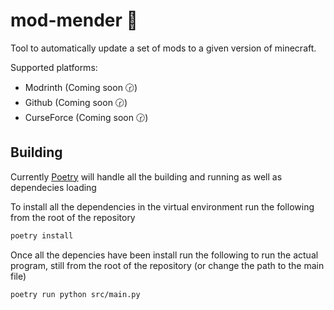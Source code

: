 # mod-mender 🔨

Tool to automatically update a set of mods to a given version of minecraft.

Supported platforms:
- Modrinth (Coming soon 🕝)
- Github (Coming soon 🕝)
- CurseForce (Coming soon 🕝)

## Building

Currently [Poetry](https://python-poetry.org/) will handle all the building and running as well as dependecies loading

To install all the dependencies in the virtual environment run the following from the root of the repository
```bash
poetry install
```
Once all the depencies have been install run the following to run the actual program, still from the root of the repository (or change the path to the main file)
```bash
poetry run python src/main.py
```
